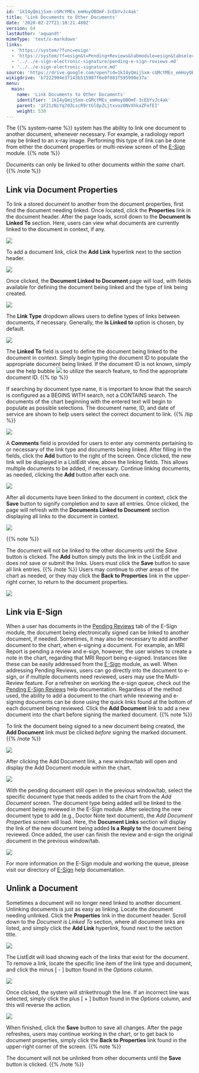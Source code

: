 ```yaml
---
id: '1kI4yQmijSxm-cGMcYMEs_emHoyOBOmF-3cEbYvJc4ak'
title: 'Link Documents to Other Documents'
date: '2020-02-27T21:10:21.480Z'
version: 64
lastAuthor: 'aquandt'
mimeType: 'text/x-markdown'
links:
  - 'https://system/?func=esign'
  - 'https://system/?f=esign&t=Pending+Reviews&tabmodule=esign&tabselect=Pending+Reviews'
  - '../../e-sign-electronic-signature/pending-e-sign-reviews.md'
  - '../../e-sign-electronic-signature.md'
source: 'https://drive.google.com/open?id=1kI4yQmijSxm-cGMcYMEs_emHoyOBOmF-3cEbYvJc4ak'
wikigdrive: 'b7222904e37143b515987f6e0f083f595990e37a'
menu:
  main:
    name: 'Link Documents to Other Documents'
    identifier: '1kI4yQmijSxm-cGMcYMEs_emHoyOBOmF-3cEbYvJc4ak'
    parent: '1F21zNiYq703LscR9rtGl8pZLjtxvozONvXhkaZFefEI'
    weight: 530
---
```

The {{% system-name %}} system has the ability to link one document to another document, whenever necessary. For example, a radiology report may be linked to an x-ray image. Performing this type of link can be done from either the document properties or multi-review screen of the [E-Sign](https://system/?func=esign) module.
{{% note %}}

Documents can only be linked to other documents within the *same* chart.
{{% /note %}}

## Link via Document Properties

To link a stored document to another from the document properties, first find the document needing linked. Once located, click the **Properties** link in the document header.
After the page loads, scroll down to the **Document Is Linked To** section. Here, users can view what documents are currently linked to the document in context, if any.

![](../link-documents-to-other-documents.assets/10000201000004A1000001FE7CC2914F27F6720E.png)

To add a document link, click the **Add Link** hyperlink next to the section header.

![](../link-documents-to-other-documents.assets/10000201000004A1000001FE8F798E677867A704.png)

Once clicked, the **Document Linked to Document** page will load, with fields available for defining the document being linked and the type of link being created.

![](../link-documents-to-other-documents.assets/10000201000004B00000009265C156089D01AB67.png)

The **Link Type** dropdown allows users to define types of links between documents, if necessary. Generally, the **Is Linked to** option is chosen, by default.

![](../link-documents-to-other-documents.assets/10000201000004AD000000979B946F4604BC1F1D.png)

The **Linked To**
 field is used to define the document being linked to the document in context. Simply begin typing the document ID to populate the appropriate document being linked. If the document ID is not known, simply use the help bubble ![](../link-documents-to-other-documents.assets/1000020100000001000000014C77D75F6DC67A52.png)
 to utilize the search feature, to find the appropriate document ID.
{{% tip %}}

If searching by document type name, it is important to know that the search is configured as a BEGINS WITH search, not a CONTAINS search. The documents of the chart beginning with the entered text will begin to populate as possible selections. The document name, ID, and date of service are shown to help users select the correct document to link.
{{% /tip %}}

![](../link-documents-to-other-documents.assets/10000201000004A600000080AC4914D5170A6FB3.png)

A **Comments** field is provided for users to enter any comments pertaining to or necessary of the link type and documents being linked.
After filling in the fields, click the **Add** button to the right of the screen. Once clicked, the new link will be displayed in a ListEdit view, above the linking fields. This allows multiple documents to be added, if necessary.
Continue linking documents, as needed, clicking the **Add** button after each one.

![](../link-documents-to-other-documents.assets/10000201000004B3000000A80706FA62D74E3F7F.png)

After all documents have been linked to the document in context, click the **Save** button to signify completion and to save all entries. Once clicked, the page will refresh with the **Documents Linked to Document** section displaying all links to the document in context.

![](../link-documents-to-other-documents.assets/10000201000004B3000000A8C41B34169EAE10F7.png)

{{% note %}}

The document will not be linked to the other documents until the *Save* button is clicked. The **Add** button simply puts the link in the ListEdit and does not save or submit the links. Users must click the **Save** button to save all link entries.
{{% /note %}}
Users may continue to other areas of the chart as needed, or they may click the **Back to Properties** link in the upper-right corner, to return to the document properties.

![](../link-documents-to-other-documents.assets/10000201000004B0000000D90A61B7DEB274401A.png)


## Link via E-Sign

When a user has documents in the [Pending Reviews](https://system/?f=esign&t=Pending+Reviews&tabmodule=esign&tabselect=Pending+Reviews) tab of the E-Sign module, the document being electronically signed can be linked to another document, if needed. Sometimes, it may also be necessary to add another document to the chart, when e-signing a document. For example, an MRI Report is pending a review and e-sign, however, the user wishes to create a note in the chart, regarding that MRI Report being e-signed. Instances like these can be easily addressed from the [E-Sign](https://system/?func=esign) module, as well.
When addressing Pending Reviews, users can go directly into the document to e-sign, or if multiple documents need reviewed, users may use the Multi-Review feature. For a refresher on working the e-sign queue, check out the [Pending E-Sign Reviews](../../e-sign-electronic-signature/pending-e-sign-reviews.md) help documentation.
Regardless of the method used, the ability to add a document to the chart while reviewing and e-signing documents can be done using the quick links found at the bottom of each document being reviewed. Click the **Add Document** link to add a new document into the chart before signing the marked document.
{{% note %}}

To link the document being signed to a new document being created, the **Add Document** link must be clicked *before* signing the marked document.
{{% /note %}}

![](../link-documents-to-other-documents.assets/100002010000049A0000023F18E6FB7C79039EBA.png)

After clicking the Add Document link, a new window/tab will open and display the Add Document module within the chart.

![](../link-documents-to-other-documents.assets/10000201000004BE000001AC4859B7E44B2988F8.png)

With the pending document still open in the previous window/tab, select the specific document type that needs added to the chart from the *Add Document* screen. The document type being added will be linked to the document being reviewed in the E-Sign module.
After selecting the new document type to add (e.g., Doctor Note text document), the *Add Document Properties* screen will load. Here, the **Document Links** section will display the link of the new document being added **Is a Reply to** the document being reviewed. Once added, the user can finish the review and e-sign the original document in the previous window/tab.

![](../link-documents-to-other-documents.assets/10000201000004BD000001F4D867C8CC56633119.png)

For more information on the E-Sign module and working the queue, please visit our directory of [E-Sign](../../e-sign-electronic-signature.md) help documentation.

## Unlink a Document

Sometimes a document will no longer need linked to another document. Unlinking documents is just as easy as linking.
Locate the document needing unlinked. Click the **Properties** link in the document header. Scroll down to the *Document is Linked To* section, where all document links are listed, and simply click the **Add Link** hyperlink, found next to the section title.

![](../link-documents-to-other-documents.assets/10000201000004960000022AC16367204F3DF343.png)

The ListEdit will load showing each of the links that exist for the document. To remove a link, locate the specific line item of the link type and document, and click the minus [ - ] button found in the *Options* column.

![](../link-documents-to-other-documents.assets/10000201000004B1000000CF535C33DDEB8DA79B.png)

Once clicked, the system will strikethrough the line. If an incorrect line was selected, simply click the plus [ + ] button found in the *Options* column, and this will reverse the action.

![](../link-documents-to-other-documents.assets/10000201000004B3000000B94388B4D6165BFE15.png)

When finished, click the **Save** button to save all changes. After the page refreshes, users may continue working in the chart, or to get back to document properties, simply click the **Back to Properties** link found in the upper-right corner of the screen.
{{% note %}}

The document will not be unlinked from other documents until the **Save** button is clicked.
{{% /note %}}
